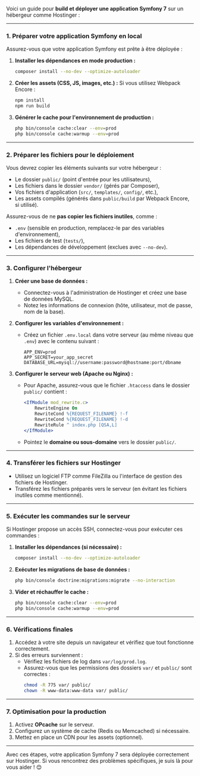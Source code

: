 Voici un guide pour **build et déployer une application Symfony 7** sur un hébergeur comme Hostinger :

---

### 1. **Préparer votre application Symfony en local**
Assurez-vous que votre application Symfony est prête à être déployée :
1. **Installer les dépendances en mode production :**
   ```bash
   composer install --no-dev --optimize-autoloader
   ```
2. **Créer les assets (CSS, JS, images, etc.) :**
   Si vous utilisez Webpack Encore :
   ```bash
   npm install
   npm run build
   ```
3. **Générer le cache pour l'environnement de production :**
   ```bash
   php bin/console cache:clear --env=prod
   php bin/console cache:warmup --env=prod
   ```

---

### 2. **Préparer les fichiers pour le déploiement**
Vous devrez copier les éléments suivants sur votre hébergeur :
- Le dossier `public/` (point d'entrée pour les utilisateurs),
- Les fichiers dans le dossier `vendor/` (gérés par Composer),
- Vos fichiers d'application (`src/`, `templates/`, `config/`, etc.),
- Les assets compilés (générés dans `public/build` par Webpack Encore, si utilisé).

Assurez-vous de ne **pas copier les fichiers inutiles**, comme :
- `.env` (sensible en production, remplacez-le par des variables d'environnement),
- Les fichiers de test (`tests/`),
- Les dépendances de développement (exclues avec `--no-dev`).

---

### 3. **Configurer l'hébergeur**
1. **Créer une base de données :**
   - Connectez-vous à l'administration de Hostinger et créez une base de données MySQL.
   - Notez les informations de connexion (hôte, utilisateur, mot de passe, nom de la base).

2. **Configurer les variables d'environnement :**
   - Créez un fichier `.env.local` dans votre serveur (au même niveau que `.env`) avec le contenu suivant :
     ```env
     APP_ENV=prod
     APP_SECRET=your_app_secret
     DATABASE_URL=mysql://username:password@hostname:port/dbname
     ```

3. **Configurer le serveur web (Apache ou Nginx) :**
   - Pour Apache, assurez-vous que le fichier `.htaccess` dans le dossier `public/` contient :
     ```apache
     <IfModule mod_rewrite.c>
         RewriteEngine On
         RewriteCond %{REQUEST_FILENAME} !-f
         RewriteCond %{REQUEST_FILENAME} !-d
         RewriteRule ^ index.php [QSA,L]
     </IfModule>
     ```

   - Pointez le **domaine ou sous-domaine** vers le dossier `public/`.

---

### 4. **Transférer les fichiers sur Hostinger**
- Utilisez un logiciel FTP comme FileZilla ou l'interface de gestion des fichiers de Hostinger.
- Transférez les fichiers préparés vers le serveur (en évitant les fichiers inutiles comme mentionné).

---

### 5. **Exécuter les commandes sur le serveur**
Si Hostinger propose un accès SSH, connectez-vous pour exécuter ces commandes :
1. **Installer les dépendances (si nécessaire) :**
   ```bash
   composer install --no-dev --optimize-autoloader
   ```
2. **Exécuter les migrations de base de données :**
   ```bash
   php bin/console doctrine:migrations:migrate --no-interaction
   ```
3. **Vider et réchauffer le cache :**
   ```bash
   php bin/console cache:clear --env=prod
   php bin/console cache:warmup --env=prod
   ```

---

### 6. **Vérifications finales**
1. Accédez à votre site depuis un navigateur et vérifiez que tout fonctionne correctement.
2. Si des erreurs surviennent :
   - Vérifiez les fichiers de log dans `var/log/prod.log`.
   - Assurez-vous que les permissions des dossiers `var/` et `public/` sont correctes :
     ```bash
     chmod -R 775 var/ public/
     chown -R www-data:www-data var/ public/
     ```

---

### 7. **Optimisation pour la production**
1. Activez **OPcache** sur le serveur.
2. Configurez un système de cache (Redis ou Memcached) si nécessaire.
3. Mettez en place un CDN pour les assets (optionnel).

---

Avec ces étapes, votre application Symfony 7 sera déployée correctement sur Hostinger. Si vous rencontrez des problèmes spécifiques, je suis là pour vous aider ! 😊
